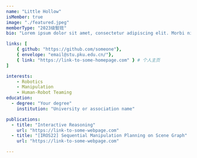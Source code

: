 ```yaml
---
name: "Little Hollow"
isMember: true
image: "./featured.jpeg"
memberType: "2023级智班"
bio: "Lorem ipsum dolor sit amet, consectetur adipiscing elit. Morbi nibh nisl, vulputate eu lacus vitae, maximus molestie libero. Vestibulum laoreet, odio et sollicitudin sollicitudin, quam ligula tempus urna, sed sagittis eros eros ac felis. In tristique tortor vitae lacinia commodo. Mauris venenatis ultrices purus nec fermentum. Nunc sit amet aliquet metus. Morbi nisl felis, gravida ac consequat vitae, blandit eu libero. Curabitur porta est in dui elementum porttitor. Maecenas fermentum, tortor ac feugiat fringilla, orci sem sagittis massa, a congue risus ipsum vel massa. Aliquam sit amet nunc vulputate, facilisis neque in, faucibus nisl."

links: [
    { github: "https://github.com/someone"},
    { envelope: "email@stu.pku.edu.cn/"},
    { link: "https://link-to-some-homepage.com" } # 个人主页
]

interests:
    - Robotics
    - Manipulation 
    - Human-Robot Teaming
education:
  - degree: "Your degree"
    institution: "University or association name"

publications:
  - title: "Interactive Reasoning"
    url: "https://link-to-some-webpage.com"
  - title: "[IROS22] Sequential Manipulation Planning on Scene Graph"
    url: "https://link-to-some-webpage.com"

---
```


